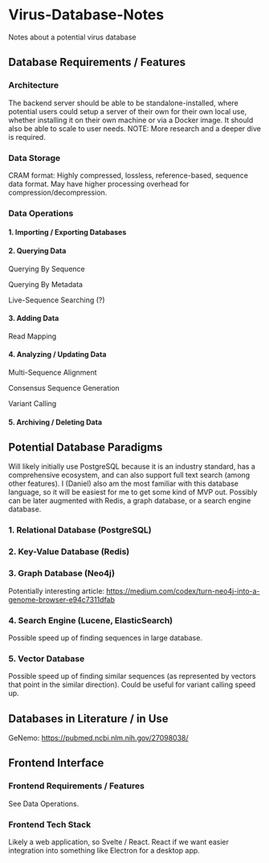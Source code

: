 # Virus-Database-Notes
Notes about a potential virus database

## Database Requirements / Features

### Architecture 

The backend server should be able to be standalone-installed, where potential users could setup a server of their own for their own local use, whether installing it on their own machine or via a Docker image. It should also be able to scale to user needs. NOTE: More research and a deeper dive is required. 

### Data Storage

CRAM format: Highly compressed, lossless, reference-based, sequence data format. May have higher processing overhead for compression/decompression. 

### Data Operations

#### 1. Importing / Exporting Databases

#### 2. Querying Data

Querying By Sequence

Querying By Metadata

Live-Sequence Searching (?)

#### 3. Adding Data

Read Mapping

#### 4. Analyzing / Updating Data

Multi-Sequence Alignment

Consensus Sequence Generation

Variant Calling

#### 5. Archiving / Deleting Data

## Potential Database Paradigms

Will likely initially use PostgreSQL because it is an industry standard, has a comprehensive ecosystem, and can also support full text search (among other features). I (Daniel) also am the most familiar with this database language, so it will be easiest for me to get some kind of MVP out. Possibly can be later augmented with Redis, a graph database, or a search engine database. 

### 1. Relational Database (PostgreSQL)

### 2. Key-Value Database (Redis)

### 3. Graph Database (Neo4j)

Potentially interesting article: https://medium.com/codex/turn-neo4j-into-a-genome-browser-e94c7311dfab

### 4. Search Engine (Lucene, ElasticSearch)

Possible speed up of finding sequences in large database.

### 5. Vector Database

Possible speed up of finding similar sequences (as represented by vectors that point in the similar direction). Could be useful for variant calling speed up. 

## Databases in Literature / in Use

GeNemo: https://pubmed.ncbi.nlm.nih.gov/27098038/

## Frontend Interface

### Frontend Requirements / Features

See Data Operations. 

### Frontend Tech Stack

Likely a web application, so Svelte / React. React if we want easier integration into something like Electron for a desktop app. 
